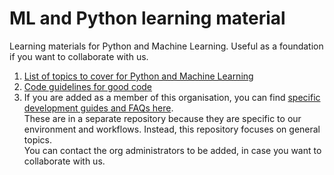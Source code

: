 # ML and Python learning material
Learning materials for Python and Machine Learning. Useful as a foundation if you want to collaborate with us.

1. [List of topics to cover for Python and Machine Learning](SummaryList.md)
2. [Code guidelines for good code](Good_code_guidelines.md)
3. If you are added as a member of this organisation, you can find [specific development guides and FAQs here](https://github.com/BuroHappoldMachineLearning/ML_Documentation).  
   These are in a separate repository because they are specific to our environment and workflows. Instead, this repository focuses on general topics.  
   You can contact the org administrators to be added, in case you want to collaborate with us.
